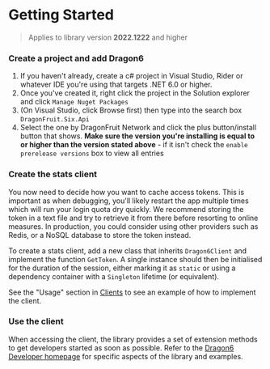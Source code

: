 # Getting Started
> Applies to library version **2022.1222** and higher

### Create a project and add Dragon6

1. If you haven't already, create a c# project in Visual Studio, Rider or whatever IDE you're using that targets .NET 6.0 or higher.
2. Once you've created it, right click the project in the Solution explorer and click `Manage Nuget Packages`
3. (On Visual Studio, click Browse first) then type into the search box `DragonFruit.Six.Api`
4. Select the one by DragonFruit Network and click the plus button/install button that shows. **Make sure the version you're installing is equal to or higher than the version stated above** - if it isn't check the `enable prerelease versions` box to view all entries

### Create the stats client
You now need to decide how you want to cache access tokens. This is important as when debugging, you'll likely restart the app multiple times which will run your login quota dry quickly.
We recommend storing the token in a text file and try to retrieve it from there before resorting to online measures. In production, you could consider using other providers such as Redis, or a NoSQL database to store the token instead.

To create a stats client, add a new class that inherits `Dragon6Client` and implement the function `GetToken`.
A single instance should then be initialised for the duration of the session, either marking it as `static` or using a dependency container with a `Singleton` lifetime (or equivalent).

See the "Usage" section in [Clients](/wiki/dragon6/developers/clients) to see an example of how to implement the client.

### Use the client
When accessing the client, the library provides a set of extension methods to get developers started as soon as possible. Refer to the [Dragon6 Developer homepage](/wiki/dragon6/developers) for specific aspects of the library and examples.